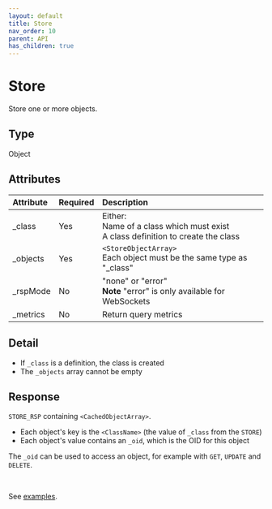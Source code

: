 ```yaml
---
layout: default
title: Store
nav_order: 10
parent: API
has_children: true
---
```


# Store
Store one or more objects.


## Type
Object



## Attributes

| Attribute | Required | Description |
|:-----|:---|:-------|
| _class    | Yes | Either:<br/>Name of a class which must exist<br/>A class definition to create the class |
| _objects  | Yes | `<StoreObjectArray>`<br/>Each object must be the same type as "_class" |
| _rspMode  | No  | "none" or "error" <br/> **Note** "error" is only available for WebSockets |
| _metrics  | No  | Return query metrics |


## Detail
- If `_class` is a definition, the class is created
- The `_objects` array cannot be empty


## Response
`STORE_RSP` containing `<CachedObjectArray>`.

- Each object's key is the `<ClassName>` (the value of `_class` from the `STORE`)
- Each object's value contains an `_oid`, which is the OID for this object

The `_oid` can be used to access an object, for example with `GET`, `UPDATE` and `DELETE`.

<br/>

See [examples](store-examples.md).
